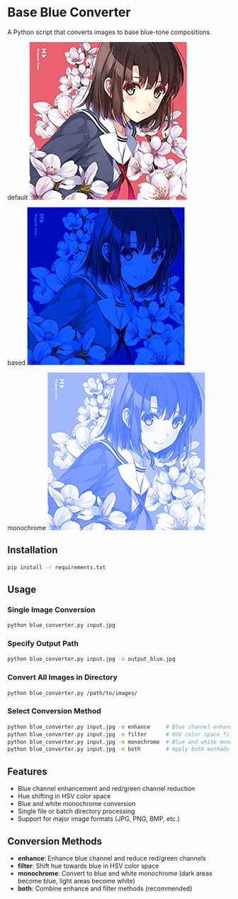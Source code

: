 # Base Blue Converter

A Python script that converts images to base blue-tone compositions.

default
![megumi](./images/megumi.jpg "Megumi")

based
![megumi_based](./images/megumi_based.jpg "Megumi based")

monochrome
![megumi_based_monochrome](./images/megumi_based_monochrome.jpg "Megumi based monochrome")

## Installation

```bash
pip install -r requirements.txt
```

## Usage

### Single Image Conversion
```bash
python blue_converter.py input.jpg
```

### Specify Output Path
```bash
python blue_converter.py input.jpg -o output_blue.jpg
```

### Convert All Images in Directory
```bash
python blue_converter.py /path/to/images/
```

### Select Conversion Method
```bash
python blue_converter.py input.jpg -m enhance     # Blue channel enhancement
python blue_converter.py input.jpg -m filter      # HSV color space filter
python blue_converter.py input.jpg -m monochrome  # Blue and white monochrome
python blue_converter.py input.jpg -m both        # Apply both methods (default)
```

## Features

- Blue channel enhancement and red/green channel reduction
- Hue shifting in HSV color space
- Blue and white monochrome conversion
- Single file or batch directory processing
- Support for major image formats (JPG, PNG, BMP, etc.)

## Conversion Methods

- **enhance**: Enhance blue channel and reduce red/green channels
- **filter**: Shift hue towards blue in HSV color space
- **monochrome**: Convert to blue and white monochrome (dark areas become blue, light areas become white)
- **both**: Combine enhance and filter methods (recommended)
